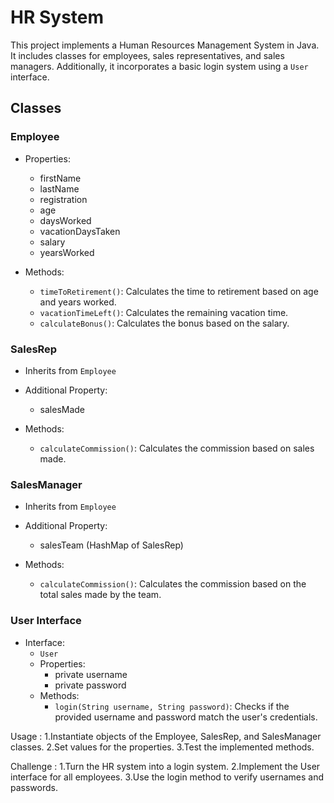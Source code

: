 # HR System

This project implements a Human Resources Management System in Java. It includes classes for employees, sales representatives, and sales managers. Additionally, it incorporates a basic login system using a `User` interface.

## Classes

### Employee

- Properties:
  - firstName
  - lastName
  - registration
  - age
  - daysWorked
  - vacationDaysTaken
  - salary
  - yearsWorked

- Methods:
  - `timeToRetirement()`: Calculates the time to retirement based on age and years worked.
  - `vacationTimeLeft()`: Calculates the remaining vacation time.
  - `calculateBonus()`: Calculates the bonus based on the salary.

### SalesRep

- Inherits from `Employee`

- Additional Property:
  - salesMade

- Methods:
  - `calculateCommission()`: Calculates the commission based on sales made.

### SalesManager

- Inherits from `Employee`

- Additional Property:
  - salesTeam (HashMap of SalesRep)

- Methods:
  - `calculateCommission()`: Calculates the commission based on the total sales made by the team.

### User Interface

- Interface:
  - `User`
  - Properties:
    - private username
    - private password
  - Methods:
    - `login(String username, String password)`: Checks if the provided username and password match the user's credentials.

Usage : 
1.Instantiate objects of the Employee, SalesRep, and SalesManager classes.
2.Set values for the properties.
3.Test the implemented methods.

Challenge : 
1.Turn the HR system into a login system.
2.Implement the User interface for all employees.
3.Use the login method to verify usernames and passwords.
